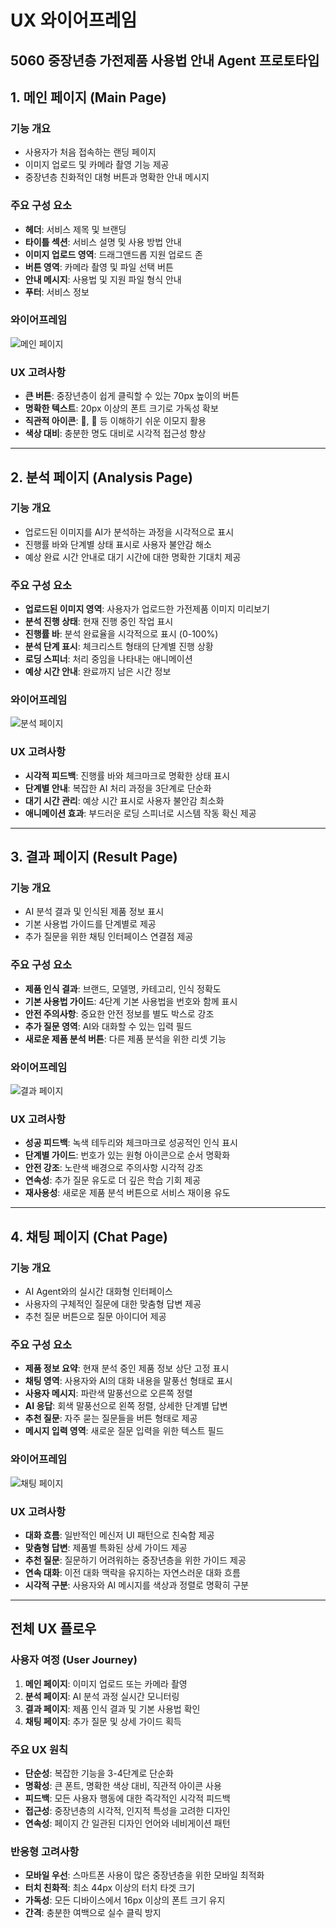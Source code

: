 # UX 와이어프레임
## 5060 중장년층 가전제품 사용법 안내 Agent 프로토타입

## 1. 메인 페이지 (Main Page)

### 기능 개요
- 사용자가 처음 접속하는 랜딩 페이지
- 이미지 업로드 및 카메라 촬영 기능 제공
- 중장년층 친화적인 대형 버튼과 명확한 안내 메시지

### 주요 구성 요소
- **헤더**: 서비스 제목 및 브랜딩
- **타이틀 섹션**: 서비스 설명 및 사용 방법 안내
- **이미지 업로드 영역**: 드래그앤드롭 지원 업로드 존
- **버튼 영역**: 카메라 촬영 및 파일 선택 버튼
- **안내 메시지**: 사용법 및 지원 파일 형식 안내
- **푸터**: 서비스 정보

### 와이어프레임
![메인 페이지](assets/main-page.svg)

### UX 고려사항
- **큰 버튼**: 중장년층이 쉽게 클릭할 수 있는 70px 높이의 버튼
- **명확한 텍스트**: 20px 이상의 폰트 크기로 가독성 확보
- **직관적 아이콘**: 📸, 📁 등 이해하기 쉬운 이모지 활용
- **색상 대비**: 충분한 명도 대비로 시각적 접근성 향상

---

## 2. 분석 페이지 (Analysis Page)

### 기능 개요
- 업로드된 이미지를 AI가 분석하는 과정을 시각적으로 표시
- 진행률 바와 단계별 상태 표시로 사용자 불안감 해소
- 예상 완료 시간 안내로 대기 시간에 대한 명확한 기대치 제공

### 주요 구성 요소
- **업로드된 이미지 영역**: 사용자가 업로드한 가전제품 이미지 미리보기
- **분석 진행 상태**: 현재 진행 중인 작업 표시
- **진행률 바**: 분석 완료율을 시각적으로 표시 (0-100%)
- **분석 단계 표시**: 체크리스트 형태의 단계별 진행 상황
- **로딩 스피너**: 처리 중임을 나타내는 애니메이션
- **예상 시간 안내**: 완료까지 남은 시간 정보

### 와이어프레임
![분석 페이지](assets/analysis-page.svg)

### UX 고려사항
- **시각적 피드백**: 진행률 바와 체크마크로 명확한 상태 표시
- **단계별 안내**: 복잡한 AI 처리 과정을 3단계로 단순화
- **대기 시간 관리**: 예상 시간 표시로 사용자 불안감 최소화
- **애니메이션 효과**: 부드러운 로딩 스피너로 시스템 작동 확신 제공

---

## 3. 결과 페이지 (Result Page)

### 기능 개요
- AI 분석 결과 및 인식된 제품 정보 표시
- 기본 사용법 가이드를 단계별로 제공
- 추가 질문을 위한 채팅 인터페이스 연결점 제공

### 주요 구성 요소
- **제품 인식 결과**: 브랜드, 모델명, 카테고리, 인식 정확도
- **기본 사용법 가이드**: 4단계 기본 사용법을 번호와 함께 표시
- **안전 주의사항**: 중요한 안전 정보를 별도 박스로 강조
- **추가 질문 영역**: AI와 대화할 수 있는 입력 필드
- **새로운 제품 분석 버튼**: 다른 제품 분석을 위한 리셋 기능

### 와이어프레임
![결과 페이지](assets/result-page.svg)

### UX 고려사항
- **성공 피드백**: 녹색 테두리와 체크마크로 성공적인 인식 표시
- **단계별 가이드**: 번호가 있는 원형 아이콘으로 순서 명확화
- **안전 강조**: 노란색 배경으로 주의사항 시각적 강조
- **연속성**: 추가 질문 유도로 더 깊은 학습 기회 제공
- **재사용성**: 새로운 제품 분석 버튼으로 서비스 재이용 유도

---

## 4. 채팅 페이지 (Chat Page)

### 기능 개요
- AI Agent와의 실시간 대화형 인터페이스
- 사용자의 구체적인 질문에 대한 맞춤형 답변 제공
- 추천 질문 버튼으로 질문 아이디어 제공

### 주요 구성 요소
- **제품 정보 요약**: 현재 분석 중인 제품 정보 상단 고정 표시
- **채팅 영역**: 사용자와 AI의 대화 내용을 말풍선 형태로 표시
- **사용자 메시지**: 파란색 말풍선으로 오른쪽 정렬
- **AI 응답**: 회색 말풍선으로 왼쪽 정렬, 상세한 단계별 답변
- **추천 질문**: 자주 묻는 질문들을 버튼 형태로 제공
- **메시지 입력 영역**: 새로운 질문 입력을 위한 텍스트 필드

### 와이어프레임
![채팅 페이지](assets/chat-page.svg)

### UX 고려사항
- **대화 흐름**: 일반적인 메신저 UI 패턴으로 친숙함 제공
- **맞춤형 답변**: 제품별 특화된 상세 가이드 제공
- **추천 질문**: 질문하기 어려워하는 중장년층을 위한 가이드 제공
- **연속 대화**: 이전 대화 맥락을 유지하는 자연스러운 대화 흐름
- **시각적 구분**: 사용자와 AI 메시지를 색상과 정렬로 명확히 구분

---

## 전체 UX 플로우

### 사용자 여정 (User Journey)
1. **메인 페이지**: 이미지 업로드 또는 카메라 촬영
2. **분석 페이지**: AI 분석 과정 실시간 모니터링
3. **결과 페이지**: 제품 인식 결과 및 기본 사용법 확인
4. **채팅 페이지**: 추가 질문 및 상세 가이드 획득

### 주요 UX 원칙
- **단순성**: 복잡한 기능을 3-4단계로 단순화
- **명확성**: 큰 폰트, 명확한 색상 대비, 직관적 아이콘 사용
- **피드백**: 모든 사용자 행동에 대한 즉각적인 시각적 피드백
- **접근성**: 중장년층의 시각적, 인지적 특성을 고려한 디자인
- **연속성**: 페이지 간 일관된 디자인 언어와 네비게이션 패턴

### 반응형 고려사항
- **모바일 우선**: 스마트폰 사용이 많은 중장년층을 위한 모바일 최적화
- **터치 친화적**: 최소 44px 이상의 터치 타겟 크기
- **가독성**: 모든 디바이스에서 16px 이상의 폰트 크기 유지
- **간격**: 충분한 여백으로 실수 클릭 방지 